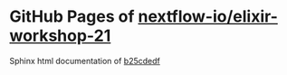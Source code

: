 GitHub Pages of [nextflow-io/elixir-workshop-21](https://github.com/nextflow-io/elixir-workshop-21.git)
===
Sphinx html documentation of [b25cdedf](https://github.com/nextflow-io/elixir-workshop-21/tree/b25cdedf3f2b3526151a648591eab7591bec79cf)
